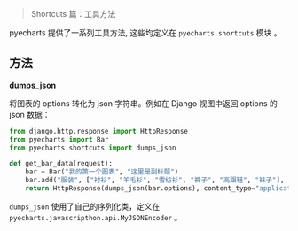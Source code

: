 > Shortcuts 篇：工具方法

pyecharts 提供了一系列工具方法, 这些均定义在 `pyecharts.shortcuts` 模块 。

## 方法

**dumps_json**

将图表的 options 转化为 json 字符串。例如在 Django 视图中返回 options 的 json 数据：

```python
from django.http.response import HttpResponse
from pyecharts import Bar
from pyecharts.shortcuts import dumps_json

def get_bar_data(request):
    bar = Bar("我的第一个图表", "这里是副标题")
    bar.add("服装", ["衬衫", "羊毛衫", "雪纺衫", "裤子", "高跟鞋", "袜子"], [5, 20, 36, 10, 75, 90])
    return HttpResponse(dumps_json(bar.options), content_type="application/json")
```

`dumps_json` 使用了自己的序列化类，定义在 `pyecharts.javascripthon.api.MyJSONEncoder` 。


